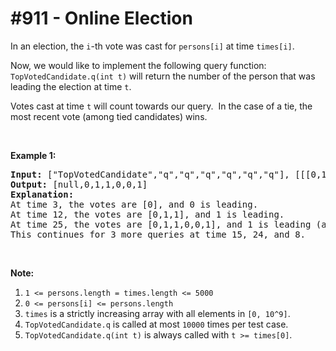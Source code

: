 # \#911 - Online Election
<p>In an election, the <code>i</code>-th&nbsp;vote was cast for <code>persons[i]</code> at time <code>times[i]</code>.</p>

<p>Now, we would like to implement the following query function: <code>TopVotedCandidate.q(int t)</code> will return the number of the person that was leading the election at time <code>t</code>.&nbsp;&nbsp;</p>

<p>Votes cast at time <code>t</code> will count towards our query.&nbsp; In the case of a tie, the most recent vote (among tied candidates) wins.</p>

<p>&nbsp;</p>

<div>
<p><strong>Example 1:</strong></p>

<pre>
<strong>Input: </strong><span id="example-input-1-1">[&quot;TopVotedCandidate&quot;,&quot;q&quot;,&quot;q&quot;,&quot;q&quot;,&quot;q&quot;,&quot;q&quot;,&quot;q&quot;]</span>, <span id="example-input-1-2">[[[0,1,1,0,0,1,0],[0,5,10,15,20,25,30]],[3],[12],[25],[15],[24],[8]]</span>
<strong>Output: </strong><span id="example-output-1">[null,0,1,1,0,0,1]</span>
<strong>Explanation: </strong>
At time 3, the votes are [0], and 0 is leading.
At time 12, the votes are [0,1,1], and 1 is leading.
At time 25, the votes are [0,1,1,0,0,1], and 1 is leading (as ties go to the most recent vote.)
This continues for 3 more queries at time 15, 24, and 8.
</pre>

<p>&nbsp;</p>

<p><strong>Note:</strong></p>

<ol>
	<li><code>1 &lt;= persons.length = times.length &lt;= 5000</code></li>
	<li><code>0 &lt;= persons[i] &lt;= persons.length</code></li>
	<li><code>times</code>&nbsp;is a strictly increasing array with all elements in <code>[0, 10^9]</code>.</li>
	<li><code>TopVotedCandidate.q</code> is called at most <code>10000</code> times per test case.</li>
	<li><code>TopVotedCandidate.q(int t)</code> is always called with <code>t &gt;= times[0]</code>.</li>
</ol>
</div>
